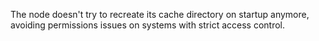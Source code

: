 The node doesn't try to recreate its cache directory on startup anymore,
avoiding permissions issues on systems with strict access control.
